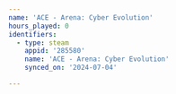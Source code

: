 ```yaml
---
name: 'ACE - Arena: Cyber Evolution'
hours_played: 0
identifiers:
  - type: steam
    appid: '285580'
    name: 'ACE - Arena: Cyber Evolution'
    synced_on: '2024-07-04'

---
```

